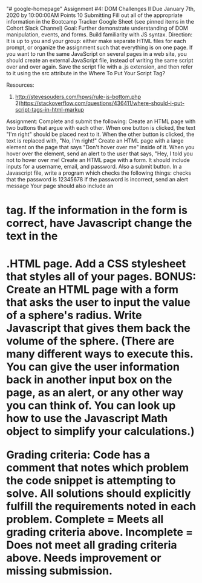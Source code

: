"# google-homepage" 
Assignment #4: DOM Challenges II
Due January 7th, 2020 by 10:00:00AM
Points 10
Submitting Fill out all of the appropriate information in the Bootcamp Tracker Google Sheet (see pinned items in the Cohort Slack Channel)
Goal:
Further demonstrate understanding of DOM manipulation, events, and forms. Build familiarity with JS syntax.
Direction:
It is up to you and your group: either make separate HTML files for each prompt, or organize the assignment such that everything is on one page. If you want to run the same JavaScript on several pages in a web site, you should create an external JavaScript file, instead of writing the same script over and over again. Save the script file with a .js extension, and then refer to it using the src attribute in the <script> tag.
Example: <script src="myscripts.js"></script>
Where To Put Your Script Tag?

Resources: 
1) http://stevesouders.com/hpws/rule-js-bottom.php
2)https://stackoverflow.com/questions/436411/where-should-i-put-script-tags-in-html-markup


Assignment:
Complete and submit the following:
Create an HTML page with two buttons that argue with each other. When one button is clicked, the text "I'm right" should be placed next to it. When the other button is clicked, the text is replaced with, "No, I'm right!"
Create an HTML page with a large element on the page that says "Don't hover over me" inside of it. When you hover over the element, send an alert to the user that says, "Hey, I told you not to hover over me!
Create an HTML page with a form. It should include inputs for a username, email, and password. Also a submit button.
In a Javascript file, write a program which checks the following things:
checks that the password is 12345678
if the password is incorrect, send an alert message
Your page should also include an <h1> tag. If the information in the form is correct, have Javascript change the text in the <h1>.HTML page.
Add a CSS stylesheet that styles all of your pages.
BONUS: Create an HTML page with a form that asks the user to input the value of a sphere's radius. Write Javascript that gives them back the volume of the sphere. (There are many different ways to execute this. You can give the user information back in another input box on the page, as an alert, or any other way you can think of. You can look up how to use the Javascript Math object to simplify your calculations.)

Grading criteria:
Code has a comment that notes which problem the code snippet is attempting to solve.
All solutions should explicitly fulfill the requirements noted in each problem.
Complete = Meets all grading criteria above.
Incomplete = Does not meet all grading criteria above. Needs improvement or missing submission.